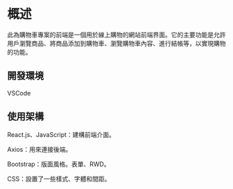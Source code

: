 # 概述
此為購物車專案的前端是一個用於線上購物的網站前端界面。它的主要功能是允許用戶瀏覽商品、將商品添加到購物車、瀏覽購物車內容、進行結帳等，以實現購物的功能。

## 開發環境
VSCode

## 使用架構
React.js、JavaScript：建構前端介面。

Axios：用來連接後端。

Bootstrap：版面風格。表單、RWD。

CSS：設置了一些樣式、字體和間距。

